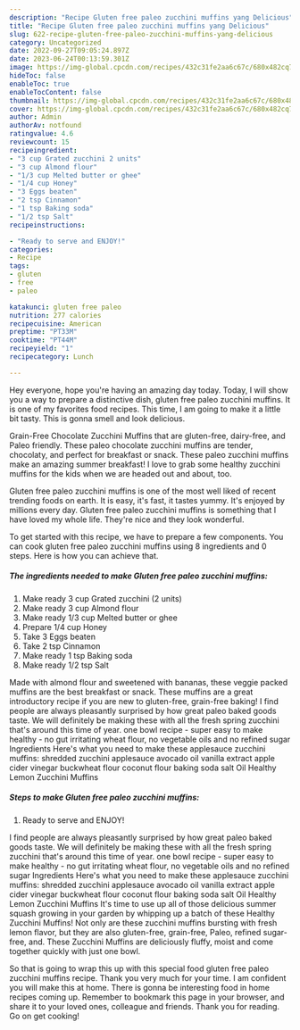 ```yaml
---
description: "Recipe Gluten free paleo zucchini muffins yang Delicious"
title: "Recipe Gluten free paleo zucchini muffins yang Delicious"
slug: 622-recipe-gluten-free-paleo-zucchini-muffins-yang-delicious
category: Uncategorized
date: 2022-09-27T09:05:24.897Z
date: 2023-06-24T00:13:59.301Z
image: https://img-global.cpcdn.com/recipes/432c31fe2aa6c67c/680x482cq70/gluten-free-paleo-zucchini-muffins-recipe-main-photo.jpg
hideToc: false
enableToc: true
enableTocContent: false
thumbnail: https://img-global.cpcdn.com/recipes/432c31fe2aa6c67c/680x482cq70/gluten-free-paleo-zucchini-muffins-recipe-main-photo.jpg
cover: https://img-global.cpcdn.com/recipes/432c31fe2aa6c67c/680x482cq70/gluten-free-paleo-zucchini-muffins-recipe-main-photo.jpg
author: Admin
authorAv: notfound
ratingvalue: 4.6
reviewcount: 15
recipeingredient:
- "3 cup Grated zucchini 2 units"
- "3 cup Almond flour"
- "1/3 cup Melted butter or ghee"
- "1/4 cup Honey"
- "3 Eggs beaten"
- "2 tsp Cinnamon"
- "1 tsp Baking soda"
- "1/2 tsp Salt"
recipeinstructions:

- "Ready to serve and ENJOY!"
categories:
- Recipe
tags:
- gluten
- free
- paleo

katakunci: gluten free paleo 
nutrition: 277 calories
recipecuisine: American
preptime: "PT33M"
cooktime: "PT44M"
recipeyield: "1"
recipecategory: Lunch

---
```



Hey everyone, hope you're having an amazing day today. Today, I will show you a way to prepare a distinctive dish, gluten free paleo zucchini muffins. It is one of my favorites food recipes. This time, I am going to make it a little bit tasty. This is gonna smell and look delicious.

Grain-Free Chocolate Zucchini Muffins that are gluten-free, dairy-free, and Paleo friendly. These paleo chocolate zucchini muffins are tender, chocolaty, and perfect for breakfast or snack. These paleo zucchini muffins make an amazing summer breakfast! I love to grab some healthy zucchini muffins for the kids when we are headed out and about, too.

Gluten free paleo zucchini muffins is one of the most well liked of recent trending foods on earth. It is easy, it's fast, it tastes yummy. It's enjoyed by millions every day. Gluten free paleo zucchini muffins is something that I have loved my whole life. They're nice and they look wonderful.


To get started with this recipe, we have to prepare a few components. You can cook gluten free paleo zucchini muffins using 8 ingredients and 0 steps. Here is how you can achieve that.

<!--inarticleads1-->

##### The ingredients needed to make Gluten free paleo zucchini muffins:

1. Make ready 3 cup Grated zucchini (2 units)
1. Make ready 3 cup Almond flour
1. Make ready 1/3 cup Melted butter or ghee
1. Prepare 1/4 cup Honey
1. Take 3 Eggs beaten
1. Take 2 tsp Cinnamon
1. Make ready 1 tsp Baking soda
1. Make ready 1/2 tsp Salt


Made with almond flour and sweetened with bananas, these veggie packed muffins are the best breakfast or snack. These muffins are a great introductory recipe if you are new to gluten-free, grain-free baking! I find people are always pleasantly surprised by how great paleo baked goods taste. We will definitely be making these with all the fresh spring zucchini that&#39;s around this time of year. one bowl recipe - super easy to make healthy - no gut irritating wheat flour, no vegetable oils and no refined sugar Ingredients Here&#39;s what you need to make these applesauce zucchini muffins: shredded zucchini applesauce avocado oil vanilla extract apple cider vinegar buckwheat flour coconut flour baking soda salt Oil Healthy Lemon Zucchini Muffins 

<!--inarticleads2-->

##### Steps to make Gluten free paleo zucchini muffins:


1. Ready to serve and ENJOY!

I find people are always pleasantly surprised by how great paleo baked goods taste. We will definitely be making these with all the fresh spring zucchini that&#39;s around this time of year. one bowl recipe - super easy to make healthy - no gut irritating wheat flour, no vegetable oils and no refined sugar Ingredients Here&#39;s what you need to make these applesauce zucchini muffins: shredded zucchini applesauce avocado oil vanilla extract apple cider vinegar buckwheat flour coconut flour baking soda salt Oil Healthy Lemon Zucchini Muffins It&#39;s time to use up all of those delicious summer squash growing in your garden by whipping up a batch of these Healthy Zucchini Muffins! Not only are these zucchini muffins bursting with fresh lemon flavor, but they are also gluten-free, grain-free, Paleo, refined sugar-free, and. These Zucchini Muffins are deliciously fluffy, moist and come together quickly with just one bowl. 

So that is going to wrap this up with this special food gluten free paleo zucchini muffins recipe. Thank you very much for your time. I am confident you will make this at home. There is gonna be interesting food in home recipes coming up. Remember to bookmark this page in your browser, and share it to your loved ones, colleague and friends. Thank you for reading. Go on get cooking!
